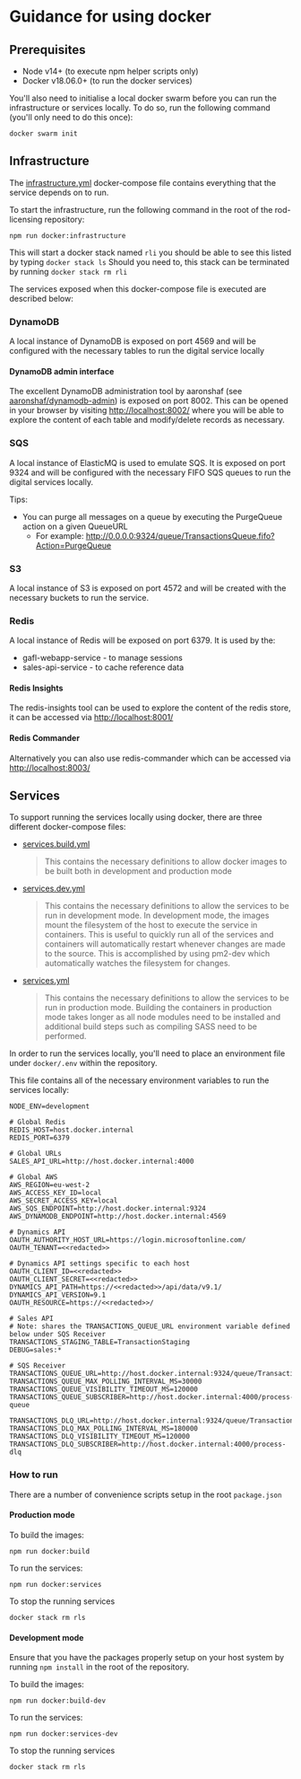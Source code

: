# Guidance for using docker

## Prerequisites

- Node v14+ (to execute npm helper scripts only)
- Docker v18.06.0+ (to run the docker services)

You'll also need to initialise a local docker swarm before you can run the infrastructure or services locally. To do so, run the following
command (you'll only need to do this once):

```shell script
docker swarm init
```

## Infrastructure

The [infrastructure.yml](infrastructure.yml) docker-compose file contains everything that the service depends on to run.

To start the infrastructure, run the following command in the root of the rod-licensing repository:

```shell script
npm run docker:infrastructure
```

This will start a docker stack named `rli` you should be able to see this listed by typing `docker stack ls`
Should you need to, this stack can be terminated by running `docker stack rm rli`

The services exposed when this docker-compose file is executed are described below:

### DynamoDB

A local instance of DynamoDB is exposed on port 4569 and will be configured with the necessary tables to run the digital service locally

#### DynamoDB admin interface

The excellent DynamoDB administration tool by aaronshaf (see [aaronshaf/dynamodb-admin](https://github.com/aaronshaf/dynamodb-admin)) is
exposed on port 8002. This can be opened in your browser by visiting [http://localhost:8002/](http://localhost:8002/) where you will be
able to explore the content of each table and modify/delete records as necessary.

### SQS

A local instance of ElasticMQ is used to emulate SQS. It is exposed on port 9324 and will be configured with the necessary FIFO SQS queues
to run the digital services locally.

Tips:

- You can purge all messages on a queue by executing the PurgeQueue action on a given QueueURL
  - For example: http://0.0.0.0:9324/queue/TransactionsQueue.fifo?Action=PurgeQueue

### S3

A local instance of S3 is exposed on port 4572 and will be created with the necessary buckets to run the service.

### Redis

A local instance of Redis will be exposed on port 6379. It is used by the:

- gafl-webapp-service - to manage sessions
- sales-api-service - to cache reference data

#### Redis Insights

The redis-insights tool can be used to explore the content of the redis store, it can be accessed via [http://localhost:8001/](http://localhost:8001/)

#### Redis Commander

Alternatively you can also use redis-commander which can be accessed via [http://localhost:8003/](http://localhost:8003/)

## Services

To support running the services locally using docker, there are three different docker-compose files:

- [services.build.yml](services.build.yml)
  > This contains the necessary definitions to allow docker images to be built both in development and production mode
- [services.dev.yml](services.dev.yml)
  > This contains the necessary definitions to allow the services to be run in development mode.
  > In development mode, the images mount the filesystem of the host to execute the service in containers. This is useful
  > to quickly run all of the services and containers will automatically restart whenever changes are made to the source.
  > This is accomplished by using pm2-dev which automatically watches the filesystem for changes.
- [services.yml](services.yml)
  > This contains the necessary definitions to allow the services to be run in production mode.
  > Building the containers in production mode takes longer as all node modules need to be installed and additional build
  > steps such as compiling SASS need to be performed.

In order to run the services locally, you'll need to place an environment file under `docker/.env` within the repository.

This file contains all of the necessary environment variables to run the services locally:

```dotenv
NODE_ENV=development

# Global Redis
REDIS_HOST=host.docker.internal
REDIS_PORT=6379

# Global URLs
SALES_API_URL=http://host.docker.internal:4000

# Global AWS
AWS_REGION=eu-west-2
AWS_ACCESS_KEY_ID=local
AWS_SECRET_ACCESS_KEY=local
AWS_SQS_ENDPOINT=http://host.docker.internal:9324
AWS_DYNAMODB_ENDPOINT=http://host.docker.internal:4569

# Dynamics API
OAUTH_AUTHORITY_HOST_URL=https://login.microsoftonline.com/
OAUTH_TENANT=<<redacted>>

# Dynamics API settings specific to each host
OAUTH_CLIENT_ID=<<redacted>>
OAUTH_CLIENT_SECRET=<<redacted>>
DYNAMICS_API_PATH=https://<<redacted>>/api/data/v9.1/
DYNAMICS_API_VERSION=9.1
OAUTH_RESOURCE=https://<<redacted>>/

# Sales API
# Note: shares the TRANSACTIONS_QUEUE_URL environment variable defined below under SQS Receiver
TRANSACTIONS_STAGING_TABLE=TransactionStaging
DEBUG=sales:*

# SQS Receiver
TRANSACTIONS_QUEUE_URL=http://host.docker.internal:9324/queue/TransactionsQueue.fifo
TRANSACTIONS_QUEUE_MAX_POLLING_INTERVAL_MS=30000
TRANSACTIONS_QUEUE_VISIBILITY_TIMEOUT_MS=120000
TRANSACTIONS_QUEUE_SUBSCRIBER=http://host.docker.internal:4000/process-queue

TRANSACTIONS_DLQ_URL=http://host.docker.internal:9324/queue/TransactionsDlq.fifo
TRANSACTIONS_DLQ_MAX_POLLING_INTERVAL_MS=180000
TRANSACTIONS_DLQ_VISIBILITY_TIMEOUT_MS=120000
TRANSACTIONS_DLQ_SUBSCRIBER=http://host.docker.internal:4000/process-dlq
```

### How to run

There are a number of convenience scripts setup in the root `package.json`

#### Production mode

To build the images:

```shell script
npm run docker:build
```

To run the services:

```shell script
npm run docker:services
```

To stop the running services

```shell script
docker stack rm rls
```

#### Development mode

Ensure that you have the packages properly setup on your host system by running `npm install` in the root of the repository.

To build the images:

```shell script
npm run docker:build-dev
```

To run the services:

```shell script
npm run docker:services-dev
```

To stop the running services

```shell script
docker stack rm rls
```
